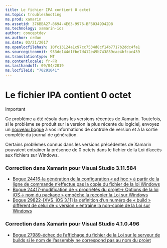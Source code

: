 ```yaml
---
title: Le fichier IPA contient 0 octet
ms.topic: troubleshooting
ms.prod: xamarin
ms.assetid: 376BBA27-8694-4E63-9976-BF60349D42D8
ms.technology: xamarin-ios
author: conceptdev
ms.author: crdun
ms.date: 03/21/2017
ms.openlocfilehash: 10fc13124a1c97cc7534d8cf14b7717b2ddc4fa1
ms.sourcegitcommit: 933de144d1fbe7d412e49b743839cae4bfcac439
ms.translationtype: MT
ms.contentlocale: fr-FR
ms.lasthandoff: 09/04/2019
ms.locfileid: "70291041"
---
```

# <a name="ipa-file-is-0-bytes"></a>Le fichier IPA contient 0 octet

> [!IMPORTANT]
> Ce problème a été résolu dans les versions récentes de Xamarin. Toutefois, si le problème se produit sur la version la plus récente du logiciel, envoyez un [nouveau bogue](~/cross-platform/troubleshooting/questions/howto-file-bug.md) à vos informations de contrôle de version et à la sortie complète du journal de génération.



Certains problèmes connus dans les versions précédentes de Xamarin pouvaient entraîner la présence de 0 octets dans le fichier de la Loi d’accès aux fichiers sur Windows. 

### <a name="fixed-in-xamarin-for-visual-studio-311584"></a>Correction dans Xamarin pour Visual Studio 3.11.584 
- [Bogue 24416-la génération de la configuration « ad hoc » à partir de la ligne de commande n’effectue pas la copie du fichier de la loi Windows](https://bugzilla.xamarin.com/show_bug.cgi?id=24416)
- [Bogue 24417-modification de « propriétés du projet-> Options de la loi iOS-> nom du package » empêche la recopier la Loi sur Windows](https://bugzilla.xamarin.com/show_bug.cgi?id=24417)
- [Bogue 29822-[XVS. iOS 3,11] la définition d’un numéro de « build » différent de celui de « version » entraîne la non-copie de la Loi sur Windows](https://bugzilla.xamarin.com/show_bug.cgi?id=29822)

### <a name="fixed-in-xamarin-for-visual-studio-410496"></a>Correction dans Xamarin pour Visual Studio 4.1.0.496
- [Bogue 27989-échec de l’affichage du fichier de la Loi sur le serveur de builds si le nom de l’assembly ne correspond pas au nom du projet](https://bugzilla.xamarin.com/show_bug.cgi?id=27989)
